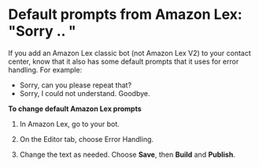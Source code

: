 # Default prompts from Amazon Lex: "Sorry \.\. "<a name="default-prompts-from-lex"></a>

If you add an Amazon Lex classic bot \(not Amazon Lex V2\) to your contact center, know that it also has some default prompts that it uses for error handling\. For example: 
+ Sorry, can you please repeat that?
+ Sorry, I could not understand\. Goodbye\.

**To change default Amazon Lex prompts**

1. In Amazon Lex, go to your bot\.

1. On the Editor tab, choose Error Handling\.

1. Change the text as needed\. Choose **Save**, then **Build** and **Publish**\.
